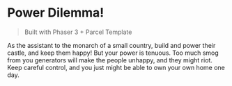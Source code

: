 # Power Dilemma!
> Built with Phaser 3 + Parcel Template

As the assistant to the monarch of a small country, build and power their castle, and keep them happy! But your power is tenuous. Too much smog from you generators will make the people unhappy, and they might riot. Keep careful control, and you just might be able to own your own home one day.
